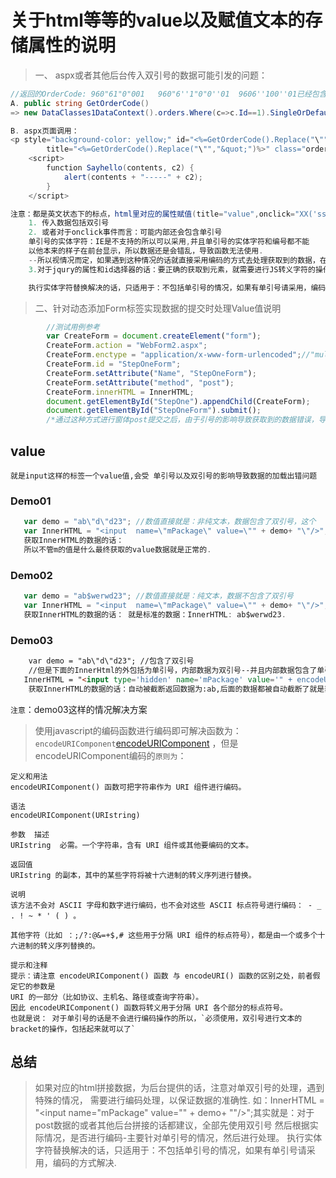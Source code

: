 # 关于html等等的value以及赋值文本的存储属性的说明

>一、 aspx或者其他后台传入双引号的数据可能引发的问题：
```csharp
//返回的OrderCode: 960"61"0"001   960"6''1"0"0''01  9606''100''01已经包含单引号和双引号的情况
A. public string GetOrderCode() 
=> new DataClasses1DataContext().orders.Where(c=>c.Id==1).SingleOrDefault().orderCode;

B. aspx页面调用：
<p style="background-color: yellow;" id="<%=GetOrderCode().Replace("\"","&quot;")%>" onclick="Sayhello('<%=GetOrderCode().Replace("\"","&quot;")%>','<%=GetOrderCode().Replace("\"","&quot;")%>')"
        title="<%=GetOrderCode().Replace("\"","&quot;")%>" class="orderCode"><%=GetOrderCode().Replace("\"","&quot;")%></p>
    <script>
        function Sayhello(contents, c2) {
            alert(contents + "-----" + c2);
        }
    </script>

注意：都是英文状态下的标点，html里对应的属性赋值(title="value",onclick="XX('ss','ss')")
    1. 传入数据包括双引号
    2. 或者对于onclick事件而言：可能内部还会包含单引号
    单引号的实体字符：IE是不支持的所以可以采用,并且单引号的实体字符和编号都不能
    以他本来的样子在前台显示，所以数据还是会错乱，导致函数无法使用.
    --所以视情况而定，如果遇到这种情况的话就直接采用编码的方式去处理获取到的数据，在具体使用到的时候进行解码， 或者界面显示的话：只需要使用&quot;替换双引号就行了.
    3.对于jqury的属性和id选择器的话：要正确的获取到元素，就需要进行JS转义字符的操作：单引号：\', 双引号：\\\"，。

    执行实体字符替换解决的话，只适用于：不包括单引号的情况，如果有单引号请采用，编码的方式解决.
```

> 二、针对动态添加Form标签实现数据的提交时处理Value值说明
```js
        //测试用例参考
        var CreateForm = document.createElement("form");
        CreateForm.action = "WebForm2.aspx";
        CreateForm.enctype = "application/x-www-form-urlencoded";//"multipart/form-data";
        CreateForm.id = "StepOneForm";
        CreateForm.setAttribute("Name", "StepOneForm");
        CreateForm.setAttribute("method", "post");
        CreateForm.innerHTML = InnerHTML;
        document.getElementById("StepOne").appendChild(CreateForm);
        document.getElementById("StepOneForm").submit();
        /*通过这种方式进行窗体post提交之后，由于引号的影响导致获取到的数据错误，导致传送的数据被自动截断*/
```


## value

    就是input这样的标签一个value值,会受 单引号以及双引号的影响导致数据的加载出错问题

### Demo01

```js
   var demo = "ab\"d\"d23"; //数值直接就是：非纯文本，数据包含了双引号，这个
   var InnerHTML = "<input  name=\"mPackage\" value=\"" + demo+ "\"/>";
   获取InnerHTML的数据的话： 
   所以不管m的值是什么最终获取的value数据就是正常的.
```

### Demo02

```js
   var demo = "ab$werwd23"; //数值直接就是：纯文本，数据不包含了双引号
   var InnerHTML = "<input  name=\"mPackage\" value=\"" + demo+ "\"/>";
   获取InnerHTML的数据的话： 就是标准的数据：InnerHTML: ab$werwd23.
```

### Demo03

```html
    var demo = "ab\"d\"d23"; //包含了双引号
    //但是下面的InnerHtml的外包括为单引号，内部数据为双引号--并且内部数据包含了单引号
   InnerHTML = "<input type='hidden' name='mPackage' value='" + encodeURIComponent(JSON.stringify(mPackageList)) + "'/>";
    获取InnerHTML的数据的话：自动被截断返回数据为:ab,后面的数据都被自动截断了就是获取数据信息的时候出现了错误
```

`注意`：demo03这样的情况解决方案
> 使用javascript的编码函数进行编码即可解决函数为：`encodeURIComponent`[encodeURIComponent](http://www.cnblogs.com/tylerdonet/p/3483836.html)
，但是encodeURIComponent编码的`原则为`：

    定义和用法
    encodeURIComponent() 函数可把字符串作为 URI 组件进行编码。

    语法
    encodeURIComponent(URIstring)

    参数  描述
    URIstring  必需。一个字符串，含有 URI 组件或其他要编码的文本。 

    返回值
    URIstring 的副本，其中的某些字符将被十六进制的转义序列进行替换。

    说明
    该方法不会对 ASCII 字母和数字进行编码，也不会对这些 ASCII 标点符号进行编码： - _ . ! ~ * ' ( ) 。

    其他字符（比如 ：;/?:@&=+$,# 这些用于分隔 URI 组件的标点符号），都是由一个或多个十六进制的转义序列替换的。

    提示和注释
    提示：请注意 encodeURIComponent() 函数 与 encodeURI() 函数的区别之处，前者假定它的参数是 
    URI 的一部分（比如协议、主机名、路径或查询字符串）。     
    因此 encodeURIComponent() 函数将转义用于分隔 URI 各个部分的标点符号。
    也就是说： 对于单引号的话是不会进行编码操作的所以，`必须使用，双引号进行文本的bracket的操作，包括起来就可以了`


## 总结

> 如果对应的html拼接数据，为后台提供的话，注意对单双引号的处理，遇到特殊的情况，
需要进行编码处理，以保证数据的准确性.
>如：InnerHTML = "<input  name=\"mPackage\" value=\"" + demo+ "\"/>";其实就是：对于post数据的或者其他后台拼接的话都建议，全部先使用双引号
>然后根据实际情况，是否进行编码-主要针对单引号的情况，然后进行处理。
执行实体字符替换解决的话，只适用于：不包括单引号的情况，如果有单引号请采用，编码的方式解决.
